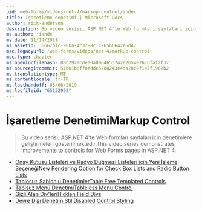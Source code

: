 ```yaml
---
uid: web-forms/videos/net-4/markup-control/index
title: İşaretleme denetimi | Microsoft Docs
author: rick-anderson
description: Bu video serisi, ASP.NET 4'te Web formları sayfaları için denetimlere geliştirmeleri gösterilmektedir.
ms.author: riande
ms.date: 11/14/2011
ms.assetid: 36667bfc-90ba-4c37-8c1c-65b6642e6d47
msc.legacyurl: /web-forms/videos/net-4/markup-control
msc.type: chapter
ms.openlocfilehash: 88c292acde00a0064653742e2b54e76c6faf2f37
ms.sourcegitcommit: 51b01b6ff8edde57d8243e4da28c9f1e7f1962b2
ms.translationtype: MT
ms.contentlocale: tr-TR
ms.lasthandoff: 05/06/2019
ms.locfileid: "65132992"
---
```

# <a name="markup-control"></a><span data-ttu-id="09e5c-103">İşaretleme Denetimi</span><span class="sxs-lookup"><span data-stu-id="09e5c-103">Markup Control</span></span>

> <span data-ttu-id="09e5c-104">Bu video serisi, ASP.NET 4'te Web formları sayfaları için denetimlere geliştirmeleri gösterilmektedir.</span><span class="sxs-lookup"><span data-stu-id="09e5c-104">This video series demonstrates improvements to controls for Web Forms pages in ASP.NET 4.</span></span>

- [<span data-ttu-id="09e5c-105">Onay Kutusu Listeleri ve Radyo Düğmesi Listeleri için Yeni İşleme Seçeneği</span><span class="sxs-lookup"><span data-stu-id="09e5c-105">New Rendering Option for Check Box Lists and Radio Button Lists</span></span>](aspnet-4-quick-hit-new-rendering-option-for-check-box-lists-and-radio-button-lists.md)
- [<span data-ttu-id="09e5c-106">Tablosuz Şablonlu Denetimler</span><span class="sxs-lookup"><span data-stu-id="09e5c-106">Table Free Templated Controls</span></span>](aspnet-4-quick-hit-table-free-templated-controls.md)
- [<span data-ttu-id="09e5c-107">Tablsuz Menü Denetimi</span><span class="sxs-lookup"><span data-stu-id="09e5c-107">Tableless Menu Control</span></span>](aspnet-4-quick-hit-tableless-menu-control.md)
- [<span data-ttu-id="09e5c-108">Gizli Alan Div'leri</span><span class="sxs-lookup"><span data-stu-id="09e5c-108">Hidden Field Divs</span></span>](aspnet-4-quick-hit-hidden-field-divs.md)
- [<span data-ttu-id="09e5c-109">Devre Dışı Denetim Stili</span><span class="sxs-lookup"><span data-stu-id="09e5c-109">Disabled Control Styling</span></span>](aspnet-4-quick-hit-disabled-control-styling.md)

